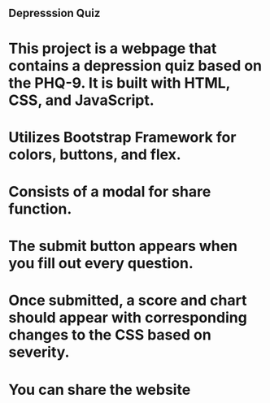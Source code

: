 ## Depresssion Quiz

# This project is a webpage that contains a depression quiz based on the PHQ-9. It is built with HTML, CSS, and JavaScript.
# Utilizes Bootstrap Framework for colors, buttons, and flex.
# Consists of a modal for share function.

# The submit button appears when you fill out every question.
# Once submitted, a score and chart should appear with corresponding changes to the CSS based on severity.
# You can share the website

